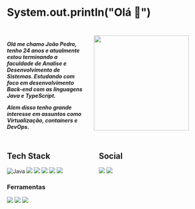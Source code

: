 # System.out.println("Olá 👋") 
<div style=" align-items: center; justify-content: center;">
<img align="right" style="width:250px; margin:5%;" src="https://2.bp.blogspot.com/-Zf1F2idEvOg/W1vg1xixAhI/AAAAAAABNr0/UUtfTIxjrVMjKWI_kFoMz2jTt5BXZVdQACLcBGAs/s800/animal_chara_computer_kuma.png">

<p style="padding-top:5%;">

***Olá me chamo João Pedro, tenho 24 anos e atualmente estou terminando a faculdade de Analise e Desenvolvimento de Sistemas. Estudando com foco em desenvolvimento Back-end com as linguagens Java e TypeScript.***

***Alem disso tenho grande interesse em assuntos como Virtualização, containers e DevOps.***
</p>

<div class="tech" style="width:100%; display: flex;">
<section style="width:48%; float:left;">

# Tech Stack 
![Java](https://img.shields.io/badge/Java-ED8B00?style=for-the-badge&logo=openjdk&logoColor=white)
![](https://img.shields.io/badge/JavaScript-F7DF1E?style=for-the-badge&logo=JavaScript&logoColor=white)
![](https://img.shields.io/badge/HTML-239120?style=for-the-badge&logo=html5&logoColor=white)
![](https://img.shields.io/badge/CSS-239120?&style=for-the-badge&logo=css3&logoColor=white)
![](https://img.shields.io/badge/TypeScript-007ACC?style=for-the-badge&logo=typescript&logoColor=white)
![](https://img.shields.io/badge/MariaDB-003545?style=for-the-badge&logo=mariadb&logoColor=white)

### Ferramentas
![](https://img.shields.io/badge/GIT-E44C30?style=for-the-badge&logo=git&logoColor=white)
![](https://img.shields.io/badge/Visual_Studio_Code-0078D4?style=for-the-badge&logo=visual%20studio%20code&logoColor=white)
![](https://img.shields.io/badge/IntelliJ_IDEA-000000.svg?style=for-the-badge&logo=intellij-idea&logoColor=white)
</section>
<section style="width:46%; float:right;">

# Social 
[![](https://img.shields.io/badge/LinkedIn-0077B5?style=for-the-badge&logo=linkedin&logoColor=white)](https://www.linkedin.com/in/jppolv/)
[![](https://img.shields.io/badge/ProtonMail-8B89CC?style=for-the-badge&logo=protonmail&logoColor=white)](mailto:jpp.olv@proton.me)

</section>
</div>
